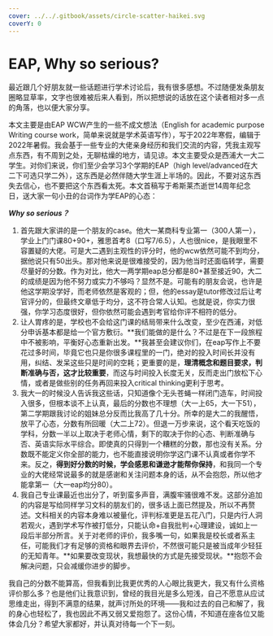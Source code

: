 ```yaml
---
cover: ../../.gitbook/assets/circle-scatter-haikei.svg
coverY: 0
---
```


# EAP, Why so serious?

最近跟几个好朋友就一些话题进行学术讨论后，我有很多感想。不过随便发条朋友圈略显草率，文字也很难被后来人看到，所以把想说的话放在这个读者相对多一点的角落，也以便大家分享。

本文主要是由EAP WCW产生的一些不成文想法（English for academic purpose Writing course work，简单来说就是学术英语写作），写于2022年寒假，编辑于2022年暑假。我会基于一些专业的大佬亲身经历和我们交流的内容，凭我主观写点东西，有不周到之处，无聊枯燥的地方，请见谅。本文主要受众是西浦大一大二学生。对你们来说，你们至少会学习3个学期的EAP（high level/advanced在大二下可选只学二外），这东西是必然伴随大学生涯上半场的。因此，不要对这东西失去信心，也不要把这个东西看太死。本文首稿写于希斯莱杰逝世14周年纪念日，送大家一句小丑的台词作为学EAP的心态：

_**Why so serious？**_

1. 首先跟大家讲的是一个朋友的case。他大一某商科专业第一（300人第一），学业上门门课80+90+，雅思首考8（口写7/6.5），人也很nice，是我眼里不容置疑的大佬。可是大二遇到主观性的评分时，他的wcw依然可能不到均分，据他说只有50出头。那对他来说是很难接受的，因为他当时还面临转学，需要尽量好的分数。作为对比，他大一两学期eap总分都是80+甚至接近90，大二的成绩是因为他不努力或实力不够吗？显然不是。可能有的朋友会说，也许是他这学期没学好，而老师依然是客观的；但，他的essay是tutor修改过后让考官评分的，但最终文章低于均分，这不符合常人认知。也就是说，你实力很强，你学习态度很好，但你依然可能会遇到考官给你评不相符的低分。
2. 让人胃疼的是，学校也不会给这门课的结局带来什么改变，至少在西浦，对低分申诉基本都是给一个官方敷衍。**我们能做的是什么？不过是在下一段旅程中不被影响，平衡好心态重新出发。**我甚至会建议你们，在eap写作上不要花过多时间，毕竟它也只是你很多课程里的一门，绝对的投入时间长并没有用，纠结、发呆这些只是时间的空耗；更重要的是，**理清概念和题目要求，判断准确与否，这才比较重要**，而这与时间投入长度无关，反而走出门放松下心情，或者是做些别的任务再回来投入critical thinking更利于思考。
3. 我大一的时候没人告诉我这些话，只知道像个无头苍蝇一样闭门造车，时间投入很多，但根本谈不上认真，最后的分数也不理想（大一上65，大一下51），第二学期跟我讨论的姐妹总分反而比我高了几十分。所幸的是大二的我醒悟，放平了心态，分数有所回暖（大二上72）。但退一万步来说，这个看天吃饭的学科，分数一半以上取决于老师心情，剩下的取决于你的心态、判断准确与否、英语实际水平综合。即使真的只得到一个糟糕的分数，那也没有关系。分数既不能定义你全部的能力，也不能直接说明你学这门课不认真或者你学不来。反之，**得到好分数的时候，学会感恩和谦逊才能帮你保持**，和我同一个专业的大佬经常说最多的就是感谢和关注问题本身的话，从不会抱怨，所以他才能拿第一（大一eap均分80）。
4. 我自己专业课最近也出分了，听到蛮多声音，满腹牢骚很难不发。这部分追加的内容是写给同样学习文科的朋友们的，很多话上面已然提及，所以不再赘述。文科相关的内容本身难以被量化，评判标准更是五花八门，只是内行人洞若观火，遇到学术写作被打低分，只能认命+自我批判+心理建设，诚如上一段后半部分所言。关于对老师的评价，我多嘴一句，如果我是校长或者系主任，可能我们才有足够的资格和眼界去评价，不然很可能只是被当成年少轻狂的无知青年。**如果要改变现状，我想最快的方式是先接受现状。**抱怨不会解决问题，只会减缓你进步的脚步。

我自己的分数不能算高，但我看到比我更优秀的人心眼比我更大，我又有什么资格评价那么多？也是他们让我意识到，曾经的我目光是多么短浅，自己不愿意从应试思维走出，得到不满意的结果，就声讨所处的环境——我和过去的自己和解了，我的身心也轻松了，我也因此不再又弱又爱抱怨了。这份心情，不知道在座各位又能体会几分？希望大家都好，并认真对待每一个下一刻。
